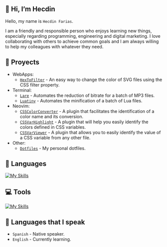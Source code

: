 ## 👋 Hi, I’m Hecdin

Hello, my name is `Hecdin Farias`.

I am a friendly and responsible person who enjoys learning new things, especially regarding programming, engineering and digital marketing. I love collaborating with others to achieve common goals and I am always willing to help my colleagues with whatever they need.

## 📝 Proyects

* WebApps:
    * [`HexToFilter`](https://github.com/farias-hecdin/HexToFilter) - An easy way to change the color of SVG files using the CSS filter property.
* Terminal:
    * [`Lare`](https://github.com/farias-hecdin/Lare) - Automates the reduction of bitrate for a batch of MP3 files.
    * [`Luatiny`](https://github.com/farias-hecdin/Luatiny) - Automates the minification of a batch of Lua files.
* Neovim:
    * [`CSSColorConverter`](https://github.com/farias-hecdin/CSSColorConverter) - A plugin that facilitates the identification of a color name and its conversion.
    * [`CSSVarHighlight`](https://github.com/farias-hecdin/CSSVarHighlight) - A plugin that will help you easily identify the colors defined in CSS variables.
    * [`CSSVarViewer`](https://github.com/farias-hecdin/CSSVarViewer) - A plugin that allows you to easily identify the value of a CSS variable from any other file.
* Other:
    * [`Dotfiles`](https://github.com/farias-hecdin/Dotfiles) - My personal dotfiles.

## 📢 Languages

[![My Skills](https://skillicons.dev/icons?i=html,js,bash,lua,go,php&theme=light)](https://skillicons.dev)

## 💻 Tools

[![My Skills](https://skillicons.dev/icons?i=neovim,git&theme=light)](https://skillicons.dev)

## 💬 Languages that I speak

* `Spanish` - Native speaker.
* `English` - Currently learning.
